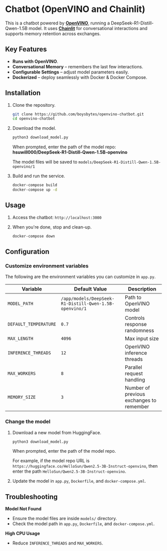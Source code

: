# Chatbot (OpenVINO and Chainlit)

This is a chatbot powered by [**OpenVINO**](https://www.intel.com/content/www/us/en/developer/tools/openvino-toolkit/overview.html), running a DeepSeek-R1-Distill-Qwen-1.5B model. It uses [**Chainlit**](https://docs.chainlit.io/get-started/overview) for conversational interactions and supports memory retention across exchanges.

## Key Features

- **Runs with OpenVINO**.
- **Conversational Memory** – remembers the last few interactions.
- **Configurable Settings** – adjust model parameters easily.
- **Dockerized** – deploy seamlessly with Docker & Docker Compose.


## Installation

1. Clone the repository.

    ```bash
    git clone https://github.com/boysbytes/openvino-chatbot.git
    cd openvino-chatbot
    ```

2. Download the model.

    ```bash
    python3 download_model.py
    ```

    When prompted, enter the path of the model repo: **hsuwill000/DeepSeek-R1-Distill-Qwen-1.5B-openvino**

    The model files will be saved to `models/DeepSeek-R1-Distill-Qwen-1.5B-openvino/1`

2. Build and run the service.

    ```bash
    docker-compose build
    docker-compose up -d
    ```

## Usage

1. Access the chatbot: `http://localhost:3000`


2. When you're done, stop and clean-up.

    ```bash
    docker-compose down
    ```

## Configuration

### Customize environment variables
The following are the environment variables you can customize in `app.py`.

| Variable           | Default Value | Description |
|--------------------|--------------|-------------|
| `MODEL_PATH`      | `/app/models/DeepSeek-R1-Distill-Qwen-1.5B-openvino/1` | Path to OpenVINO model |
| `DEFAULT_TEMPERATURE` | `0.7` | Controls response randomness |
| `MAX_LENGTH`      | `4096` | Max input size |
| `INFERENCE_THREADS` | `12` | OpenVINO inference threads |
| `MAX_WORKERS`     | `8` | Parallel request handling |
| `MEMORY_SIZE`     | `3` | Number of previous exchanges to remember |

### Change the model

1. Download a new model from HuggingFace.

    ```bash
    python3 download_model.py
    ```

    When prompted, enter the path of the model repo.

    For example, if the model repo URL is `https://huggingface.co/HelloSun/Qwen2.5-3B-Instruct-openvino`, then enter the path `HelloSun/Qwen2.5-3B-Instruct-openvino`.

2. Update the model in `app.py`, `Dockerfile`, and `docker-compose.yml`. 

## Troubleshooting

**Model Not Found**  
- Ensure the model files are inside `models/` directory.
- Check the model path in `app.py`, `Dockerfile`, and `docker-compose.yml`.

**High CPU Usage**  
- Reduce `INFERENCE_THREADS` and `MAX_WORKERS`.

